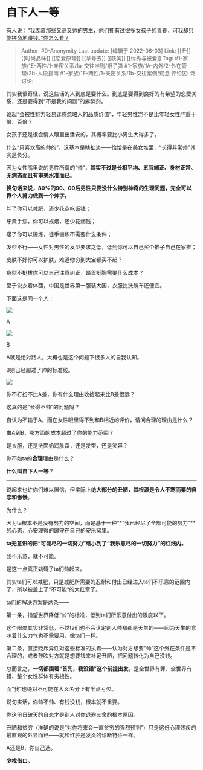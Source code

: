 # 自下人一等
[有人说：“我羡慕那些又高又帅的男生，他们拥有过很多女孩子的青春，可我却只能拼命地赚钱。”你怎么看？](https://www.zhihu.com/question/443354148/answer/2512755815)

> Author: #0-Anonymity
> Last update: [编辑于 2022-06-03]
> Link: [[丑]] [[时尚品味]] [[恋爱原理]] [[拿号去]] [[获美]] [[优秀与被爱]]
> Tag: #1-家族/1E-两性/1-亲密关系/1a-交往准则/银子弹 #1-家族/1A-内外/2-外在管理/2b-人设指南 #1-家族/1E-两性/1-亲密关系/1b-交往案例/观念
> 评论区:
> 泛讨论:

其实我很奇怪，说这些话的人到底是要什么。到底是要得到良好的有希望的恋爱关系，还是要得到“不是我的问题”的麻醉剂。

论起“会被性魅力轻易迷惑忽略人的品质价值”，年轻男性岂不是比年轻女性严重十倍、百倍？

女孩子还是很会情人眼里出潘安的，其概率要比小男生大得多了。

什么“只喜欢高的帅的”，这基本是瞎扯淡——恰恰是在美女堆里，“长得非常帅”其实是负分。

因为女性嘴里说的男性所谓的“帅”，**其实不过是长相平均、五官端正、身材正常、无病态而且有审美水准而已**。

**换句话来说，80%的90、00后男性只要没什么特别神奇的生理问题，完全可以靠个人努力做到一个帅字。**

胖了你可以减肥，还少花点吃饭钱；

牙黄手焦，你可以戒烟，还少花烟钱；

瘦了你可以锻炼，徒手锻炼不需要什么条件；

发型不行——女性对男性的发型要求之低，低到你可以自己买个推子自己在家推；

皮肤不好你可以护肤，难道你穷到大宝都买不起？

身型不挺拔你可以自己注意纠正，昂首挺胸需要什么成本？

至于说衣着体面，中国是世界第一服装大国，衣服比洗碗布还便宜。

下面这是同一个人：

![](https://pica.zhimg.com/50/v2-90dbd09591989c62cdfa2ff355a6e49a_720w.jpg?source=1940ef5c)

A

![](https://pic3.zhimg.com/50/v2-fac68733c1ecadbed2eafac2733f59ef_720w.jpg?source=1940ef5c)

B

A就是绝对路人，大概也是这个问题下很多人的自我认知。

B则已经超过了帅的标准线。

![](https://pic2.zhimg.com/50/v2-a274fdf93e23a5b80cd1e841c3b9db47_720w.jpg?source=1940ef5c)

你不打扮不比A差，你有什么理由收拾起来比B差很远？

这真的是“长得不帅”的问题吗？

自认为不输于A，而在女性眼里得不到和B相近的评价，请问合理的理由是什么？

由A到B，哪方面的成本超过了你的能力范围？

是衣服，还是洗面奶润肤霜，还是发型，还是笑容？

你不如ta的**合理**理由是什么？

**什么叫自下人一等**？

---

说起来也许你们难以置信，但实际上**绝大部分的丑陋，其根源是令人不寒而栗的自恋和傲慢**。

为什么？

因为ta根本不是没有努力的空间，而是基于一种**“我已经尽了全部可能的努力”**的心态，心安理得的蹲守在自己的安乐窝里。

**ta无意识的把“可能尽的一切努力”缩小到了“我乐意尽的一切努力”的红线内。**

我不乐意，就不可能。

是这一点真正妨碍了ta们帅起来。

其实ta们可以减肥，只是减肥所需要的忍耐和付出已经进入ta们不乐意的范围内了，所以被盖上了“不可能“的大红章了。

ta们的解决方案是两条——

第一条，指望世界降低“帅”的标准，低到ta们所乐意付出的限度以下。

这个限度其实非常低，不然ta们也不会认定别人帅都都是天生的——因为天生的意味着什么力气也不需要用，像ta们一样。

第二条，直接贬斥异性对这些标准的执着——认为对方想要“帅”这个外在条件是不合理的，或者鼓吹对方就是想要钱来补足丑陋，把问题转化为自己没钱。

总而言之，**一切都围着“首先，我没错”这个前提出发**，是全世界有罪、全世界有错、整个女性群体有劣根性。

而“我”也绝对不可能在大义名分上有半点亏欠。

说句实话，你帅不帅、有钱没钱，根本就不重要。

你这份日破天的自恋才是别人对你退避三舍的根本原因。

丑陋和贫穷（准确的说是“对你将来会一直贫穷的强烈预判”）只是这份心理残疾的最直观的外显而已——就和红肿是发炎的诊断特征一样。

A还是B，你自己选。

**少找借口。**
